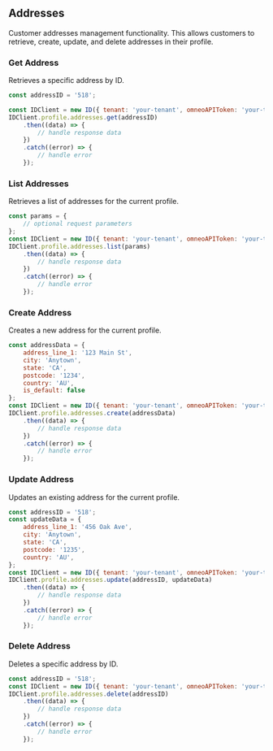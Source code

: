 ## Addresses

Customer addresses management functionality.
This allows customers to retrieve, create, update, and delete addresses in their profile.

### Get Address
Retrieves a specific address by ID.

```javascript
const addressID = '518';

const IDClient = new ID({ tenant: 'your-tenant', omneoAPIToken: 'your-token', config: {} })
IDClient.profile.addresses.get(addressID)
    .then((data) => {
        // handle response data
    })
    .catch((error) => {
        // handle error
    });
```

### List Addresses

Retrieves a list of addresses for the current profile.
```javascript
const params = {
    // optional request parameters
};
const IDClient = new ID({ tenant: 'your-tenant', omneoAPIToken: 'your-token', config: {} })
IDClient.profile.addresses.list(params)
    .then((data) => {
        // handle response data
    })
    .catch((error) => {
        // handle error
    });
```

### Create Address

Creates a new address for the current profile.
```javascript
const addressData = {
    address_line_1: '123 Main St',
    city: 'Anytown',
    state: 'CA',
    postcode: '1234',
    country: 'AU',
    is_default: false
};
const IDClient = new ID({ tenant: 'your-tenant', omneoAPIToken: 'your-token', config: {} })
IDClient.profile.addresses.create(addressData)
    .then((data) => {
        // handle response data
    })
    .catch((error) => {
        // handle error
    });
```

### Update Address

Updates an existing address for the current profile.
```javascript
const addressID = '518';
const updateData = {
    address_line_1: '456 Oak Ave',
    city: 'Anytown',
    state: 'CA',
    postcode: '1235',
    country: 'AU',
};
const IDClient = new ID({ tenant: 'your-tenant', omneoAPIToken: 'your-token', config: {} })
IDClient.profile.addresses.update(addressID, updateData)
    .then((data) => {
        // handle response data
    })
    .catch((error) => {
        // handle error
    });
```

### Delete Address

Deletes a specific address by ID.
```javascript
const addressID = '518';
const IDClient = new ID({ tenant: 'your-tenant', omneoAPIToken: 'your-token', config: {} })
IDClient.profile.addresses.delete(addressID)
    .then((data) => {
        // handle response data
    })
    .catch((error) => {
        // handle error
    });
```